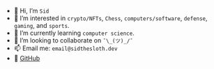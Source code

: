 - 👋 Hi, I’m `Sid`
- 👀 I’m interested in `crypto/NFTs`, `Chess`, `computers/software`, `defense`, `gaming`, and `sports`. 
- 🌱 I’m currently learning `computer science`.
- 💞️ I’m looking to collaborate on `¯\_(ツ)_/¯`
- 📫 Email me: `email@sidthesloth.dev`
- 🔗 [GitHub](https://github.sidthesloth.dev)


<!---
sidthesloth0/sidthesloth0 is a ✨ special ✨ repository because its `README.md` (this file) appears on your GitHub profile.
You can click the Preview link to take a look at your changes.
--->
